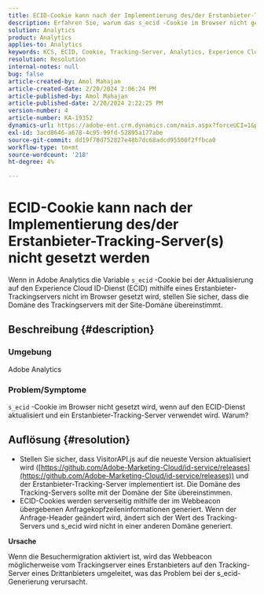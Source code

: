 ```yaml
---
title: ECID-Cookie kann nach der Implementierung des/der Erstanbieter-Tracking-Server(s) nicht gesetzt werden
description: Erfahren Sie, warum das s_ecid -Cookie im Browser nicht gesetzt wird, wenn Sie auf den ECID-Dienst in Adobe Analytics aktualisieren.
solution: Analytics
product: Analytics
applies-to: Analytics
keywords: KCS, ECID, Cookie, Tracking-Server, Analytics, Experience Cloud-ID
resolution: Resolution
internal-notes: null
bug: false
article-created-by: Amol Mahajan
article-created-date: 2/20/2024 2:06:24 PM
article-published-by: Amol Mahajan
article-published-date: 2/20/2024 2:22:25 PM
version-number: 4
article-number: KA-19352
dynamics-url: https://adobe-ent.crm.dynamics.com/main.aspx?forceUCI=1&pagetype=entityrecord&etn=knowledgearticle&id=c168863a-f9cf-ee11-9079-6045bd006295
exl-id: 3acd8646-a678-4c95-99fd-52895a177abe
source-git-commit: dd19f78d752827e48b7dc68adcd95500f2ffbca0
workflow-type: tm+mt
source-wordcount: '218'
ht-degree: 4%

---
```


# ECID-Cookie kann nach der Implementierung des/der Erstanbieter-Tracking-Server(s) nicht gesetzt werden


Wenn in Adobe Analytics die Variable `s_ecid` -Cookie bei der Aktualisierung auf den Experience Cloud ID-Dienst (ECID) mithilfe eines Erstanbieter-Trackingservers nicht im Browser gesetzt wird, stellen Sie sicher, dass die Domäne des Trackingservers mit der Site-Domäne übereinstimmt.

## Beschreibung {#description}


### <b>Umgebung</b>

Adobe Analytics



### <b>Problem/Symptome</b>

`s_ecid` -Cookie im Browser nicht gesetzt wird, wenn auf den ECID-Dienst aktualisiert und ein Erstanbieter-Tracking-Server verwendet wird. Warum?


## Auflösung {#resolution}


- Stellen Sie sicher, dass VisitorAPI.js auf die neueste Version aktualisiert wird ([https://github.com/Adobe-Marketing-Cloud/id-service/releases](https://github.com/Adobe-Marketing-Cloud/id-service/releases)) und der Erstanbieter-Tracking-Server implementiert ist. Die Domäne des Tracking-Servers sollte mit der Domäne der Site übereinstimmen.
- ECID-Cookies werden serverseitig mithilfe der im Webbeacon übergebenen Anfragekopfzeileninformationen generiert. Wenn der Anfrage-Header geändert wird, ändert sich der Wert des Tracking-Servers und s_ecid wird nicht in einer anderen Domäne generiert.


<b>Ursache</b>

Wenn die Besuchermigration aktiviert ist, wird das Webbeacon möglicherweise vom Trackingserver eines Erstanbieters auf den Tracking-Server eines Drittanbieters umgeleitet, was das Problem bei der s_ecid-Generierung verursacht.

